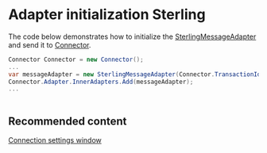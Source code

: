 # Adapter initialization Sterling

The code below demonstrates how to initialize the [SterlingMessageAdapter](xref:StockSharp.Sterling.SterlingMessageAdapter) and send it to [Connector](xref:StockSharp.Algo.Connector).

```cs
Connector Connector = new Connector();				
...				
var messageAdapter = new SterlingMessageAdapter(Connector.TransactionIdGenerator);
Connector.Adapter.InnerAdapters.Add(messageAdapter);
...	
							
```

## Recommended content

[Connection settings window](API_UI_ConnectorWindow.md)

